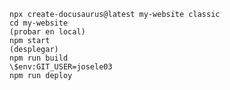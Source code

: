     npx create-docusaurus@latest my-website classic
    cd my-website
    (probar en local)
    npm start 
    (desplegar)
    npm run build
    \$env:GIT_USER=josele03
    npm run deploy 
